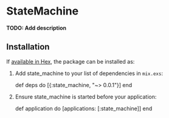 # StateMachine

**TODO: Add description**

## Installation

If [available in Hex](https://hex.pm/docs/publish), the package can be installed as:

  1. Add state_machine to your list of dependencies in `mix.exs`:

        def deps do
          [{:state_machine, "~> 0.0.1"}]
        end

  2. Ensure state_machine is started before your application:

        def application do
          [applications: [:state_machine]]
        end

